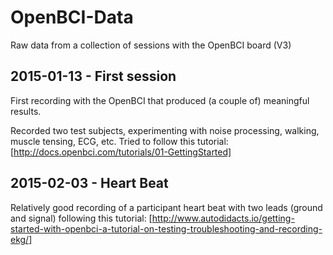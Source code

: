 # OpenBCI-Data
Raw data from a collection of sessions with the OpenBCI board (V3)

## 2015-01-13 - First session

First recording with the OpenBCI that produced (a couple of) meaningful results.

Recorded two test subjects, experimenting with noise processing, walking, muscle tensing, ECG, etc. Tried to follow this tutorial:
[http://docs.openbci.com/tutorials/01-GettingStarted]

## 2015-02-03 - Heart Beat

Relatively good recording of a participant heart beat with two leads (ground and signal) following this tutorial:
[http://www.autodidacts.io/getting-started-with-openbci-a-tutorial-on-testing-troubleshooting-and-recording-ekg/]